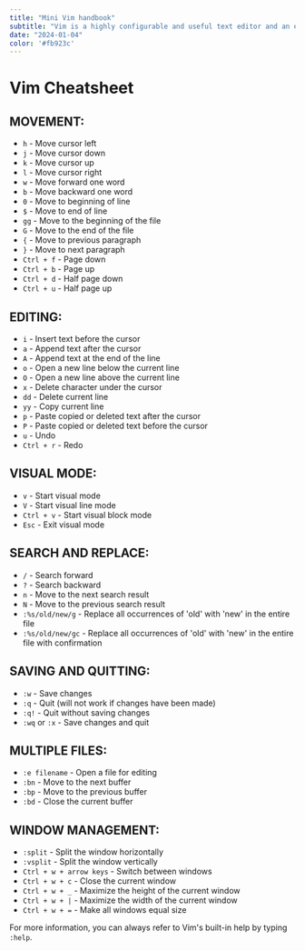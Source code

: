 ```yaml
---
title: "Mini Vim handbook"
subtitle: "Vim is a highly configurable and useful text editor and an evolution of Vi of Bill Joy's Unix."
date: "2024-01-04"
color: '#fb923c'
---
```


# Vim Cheatsheet

## MOVEMENT:
- `h` - Move cursor left
- `j` - Move cursor down
- `k` - Move cursor up
- `l` - Move cursor right
- `w` - Move forward one word
- `b` - Move backward one word
- `0` - Move to beginning of line
- `$` - Move to end of line
- `gg` - Move to the beginning of the file
- `G` - Move to the end of the file
- `{` - Move to previous paragraph
- `}` - Move to next paragraph
- `Ctrl + f` - Page down
- `Ctrl + b` - Page up
- `Ctrl + d` - Half page down
- `Ctrl + u` - Half page up

## EDITING:
- `i` - Insert text before the cursor
- `a` - Append text after the cursor
- `A` - Append text at the end of the line
- `o` - Open a new line below the current line
- `O` - Open a new line above the current line
- `x` - Delete character under the cursor
- `dd` - Delete current line
- `yy` - Copy current line
- `p` - Paste copied or deleted text after the cursor
- `P` - Paste copied or deleted text before the cursor
- `u` - Undo
- `Ctrl + r` - Redo

## VISUAL MODE:
- `v` - Start visual mode
- `V` - Start visual line mode
- `Ctrl + v` - Start visual block mode
- `Esc` - Exit visual mode

## SEARCH AND REPLACE:
- `/` - Search forward
- `?` - Search backward
- `n` - Move to the next search result
- `N` - Move to the previous search result
- `:%s/old/new/g` - Replace all occurrences of 'old' with 'new' in the entire file
- `:%s/old/new/gc` - Replace all occurrences of 'old' with 'new' in the entire file with confirmation

## SAVING AND QUITTING:
- `:w` - Save changes
- `:q` - Quit (will not work if changes have been made)
- `:q!` - Quit without saving changes
- `:wq` or `:x` - Save changes and quit

## MULTIPLE FILES:
- `:e filename` - Open a file for editing
- `:bn` - Move to the next buffer
- `:bp` - Move to the previous buffer
- `:bd` - Close the current buffer

## WINDOW MANAGEMENT:
- `:split` - Split the window horizontally
- `:vsplit` - Split the window vertically
- `Ctrl + w + arrow keys` - Switch between windows
- `Ctrl + w + c` - Close the current window
- `Ctrl + w + _` - Maximize the height of the current window
- `Ctrl + w + |` - Maximize the width of the current window
- `Ctrl + w + =` - Make all windows equal size

For more information, you can always refer to Vim's built-in help by typing `:help`.
